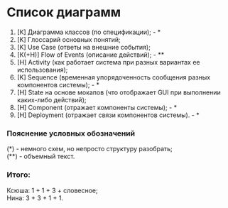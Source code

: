 # Список диаграмм

1. [К] Диаграмма классов (по спецификации); - *
2. [K] Глоссарий основных понятий; 
3. [K] Use Case (ответы на внешние события);
4. [К(+Н)] Flow of Events (описание действий); - **
5. [H] Activity (как работает система при разных вариантах ее использования);
6. [K] Sequence (временная упорядоченность сообщения разных компонентов системы); - *
7. [H] State на основе мокапов (что отображает GUI при выполнении каких-либо действий);
8. [H] Component (отражает компоненты системы); - *
9. [Н] Deployment (отражает связи компонентов системы). - *

### Пояснение условных обозначений
(*) - немного схем, но непросто структуру разобрать;  
(**) - объемный текст.

### Итого:
Ксюша: 1 + 1 + 3 + словесное;  
Нина: 3 + 3 + 1 + 1.
